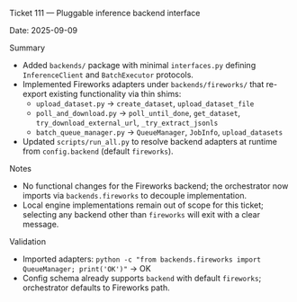 Ticket 111 — Pluggable inference backend interface

Date: 2025-09-09

Summary
- Added `backends/` package with minimal `interfaces.py` defining `InferenceClient` and `BatchExecutor` protocols.
- Implemented Fireworks adapters under `backends/fireworks/` that re-export existing functionality via thin shims:
  - `upload_dataset.py` → `create_dataset`, `upload_dataset_file`
  - `poll_and_download.py` → `poll_until_done`, `get_dataset`, `try_download_external_url`, `_try_extract_jsonls`
  - `batch_queue_manager.py` → `QueueManager`, `JobInfo`, `upload_datasets`
- Updated `scripts/run_all.py` to resolve backend adapters at runtime from `config.backend` (default `fireworks`).

Notes
- No functional changes for the Fireworks backend; the orchestrator now imports via `backends.fireworks` to decouple implementation.
- Local engine implementations remain out of scope for this ticket; selecting any backend other than `fireworks` will exit with a clear message.

Validation
- Imported adapters: `python -c "from backends.fireworks import QueueManager; print('OK')"` → OK
- Config schema already supports `backend` with default `fireworks`; orchestrator defaults to Fireworks path.

